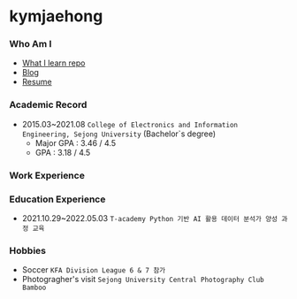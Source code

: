 # kymjaehong

### Who Am I
- [What I learn repo](https://)
- [Blog](https://)
- [Resume](https://)

### Academic Record
- 2015.03~2021.08 `College of Electronics and Information Engineering, Sejong University` (Bachelor`s degree)
    - Major GPA : 3.46 / 4.5
    - GPA : 3.18 / 4.5

### Work Experience

### Education Experience
- 2021.10.29~2022.05.03 `T-academy Python 기반 AI 활용 데이터 분석가 양성 과정 교육`

### Hobbies
- Soccer `KFA Division League 6 & 7 참가`
- Photogragher's visit `Sejong University Central Photography Club Bamboo`  